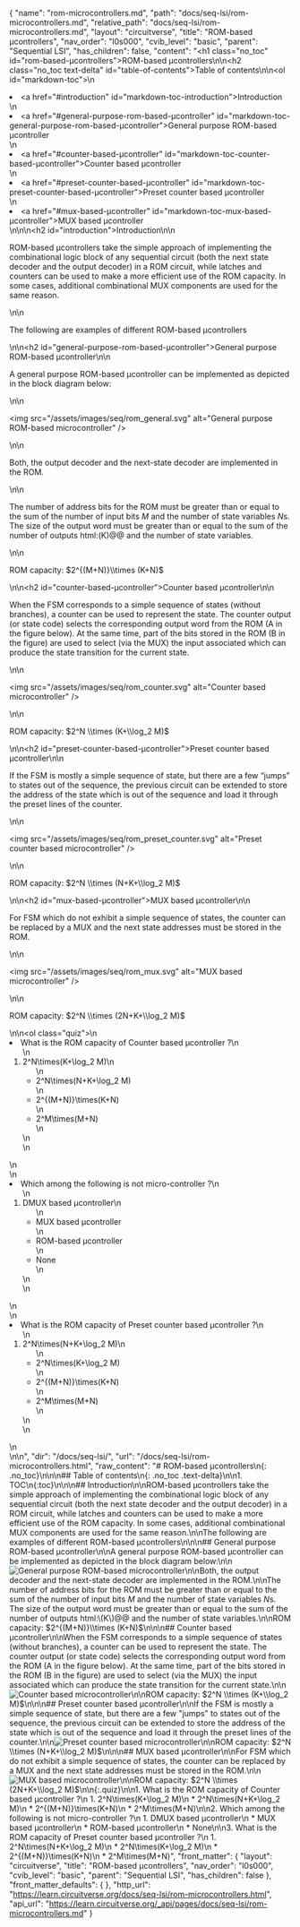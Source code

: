 {
  "name": "rom-microcontrollers.md",
  "path": "docs/seq-lsi/rom-microcontrollers.md",
  "relative_path": "docs/seq-lsi/rom-microcontrollers.md",
  "layout": "circuitverse",
  "title": "ROM-based µcontrollers",
  "nav_order": "l0s000",
  "cvib_level": "basic",
  "parent": "Sequential LSI",
  "has_children": false,
  "content": "<h1 class=\"no_toc\" id=\"rom-based-µcontrollers\">ROM-based µcontrollers</h1>\n\n<h2 class=\"no_toc text-delta\" id=\"table-of-contents\">Table of contents</h2>\n\n<ol id=\"markdown-toc\">\n  <li><a href=\"#introduction\" id=\"markdown-toc-introduction\">Introduction</a></li>\n  <li><a href=\"#general-purpose-rom-based-µcontroller\" id=\"markdown-toc-general-purpose-rom-based-µcontroller\">General purpose ROM-based µcontroller</a></li>\n  <li><a href=\"#counter-based-µcontroller\" id=\"markdown-toc-counter-based-µcontroller\">Counter based µcontroller</a></li>\n  <li><a href=\"#preset-counter-based-µcontroller\" id=\"markdown-toc-preset-counter-based-µcontroller\">Preset counter based µcontroller</a></li>\n  <li><a href=\"#mux-based-µcontroller\" id=\"markdown-toc-mux-based-µcontroller\">MUX based µcontroller</a></li>\n</ol>\n\n<h2 id=\"introduction\">Introduction</h2>\n\n<p>ROM-based µcontrollers take the simple approach of implementing the combinational logic block of any sequential circuit (both the next state decoder and the output decoder) in a ROM circuit, while latches and counters can be used to make a more efficient use of the ROM capacity. In some cases, additional combinational MUX components are used for the same reason.</p>\n\n<p>The following are examples of different ROM-based µcontrollers</p>\n\n<h2 id=\"general-purpose-rom-based-µcontroller\">General purpose ROM-based µcontroller</h2>\n\n<p>A general purpose ROM-based µcontroller can be implemented as depicted in the block diagram below:</p>\n\n<p><img src=\"/assets/images/seq/rom_general.svg\" alt=\"General purpose ROM-based microcontroller\" /></p>\n\n<p>Both, the output decoder and the next-state decoder are implemented in the ROM.</p>\n\n<p>The number of address bits for the ROM must be greater than or equal to the sum of the number of input bits $M$ and the number of state variables $N$s. The size of the output word must be greater than or equal to the sum of the number of outputs html:(K)@@ and the number of state variables.</p>\n\n<p>ROM capacity: $2^{(M+N)}\\times (K+N)$</p>\n\n<h2 id=\"counter-based-µcontroller\">Counter based µcontroller</h2>\n\n<p>When the FSM corresponds to a simple sequence of states (without branches), a counter can be used to represent the state. The counter output (or state code) selects the corresponding output word from the ROM (A in the figure below). At the same time, part of the bits stored in the ROM (B in the figure) are used to select (via the MUX) the input associated which can produce the state transition for the current state.</p>\n\n<p><img src=\"/assets/images/seq/rom_counter.svg\" alt=\"Counter based microcontroller\" /></p>\n\n<p>ROM capacity: $2^N \\times (K+\\log_2 M)$</p>\n\n<h2 id=\"preset-counter-based-µcontroller\">Preset counter based µcontroller</h2>\n\n<p>If the FSM is mostly a simple sequence of state, but there are a few “jumps” to states out of the sequence, the previous circuit can be extended to store the address of the state which is out of the sequence and load it through the preset lines of the counter.</p>\n\n<p><img src=\"/assets/images/seq/rom_preset_counter.svg\" alt=\"Preset counter based microcontroller\" /></p>\n\n<p>ROM capacity: $2^N \\times (N+K+\\log_2 M)$</p>\n\n<h2 id=\"mux-based-µcontroller\">MUX based µcontroller</h2>\n\n<p>For FSM which do not exhibit a simple sequence of states, the counter can be replaced by a MUX and the next state addresses must be stored in the ROM.</p>\n\n<p><img src=\"/assets/images/seq/rom_mux.svg\" alt=\"MUX based microcontroller\" /></p>\n\n<p>ROM capacity: $2^N \\times (2N+K+\\log_2 M)$</p>\n\n<ol class=\"quiz\">\n  <li>What is the ROM capacity of Counter based µcontroller ?\n    <ol>\n      <li>2^N\\times(K+\\log_2 M)\n        <ul>\n          <li>2^N\\times(N+K+\\log_2 M)</li>\n          <li>2^{(M+N)}\\times(K+N)</li>\n          <li>2^M\\times(M+N)</li>\n        </ul>\n      </li>\n    </ol>\n  </li>\n  <li>Which among the following is not micro-controller ?\n    <ol>\n      <li>DMUX based µcontroller\n        <ul>\n          <li>MUX based µcontroller</li>\n          <li>ROM-based µcontroller</li>\n          <li>None</li>\n        </ul>\n      </li>\n    </ol>\n  </li>\n  <li>What is the ROM capacity of Preset counter based µcontroller ?\n    <ol>\n      <li>2^N\\times(N+K+\\log_2 M)\n        <ul>\n          <li>2^N\\times(K+\\log_2 M)</li>\n          <li>2^{(M+N)}\\times(K+N)</li>\n          <li>2^M\\times(M+N)</li>\n        </ul>\n      </li>\n    </ol>\n  </li>\n</ol>\n",
  "dir": "/docs/seq-lsi/",
  "url": "/docs/seq-lsi/rom-microcontrollers.html",
  "raw_content": "# ROM-based µcontrollers\n{: .no_toc}\n\n\n## Table of contents\n{: .no_toc .text-delta}\n\n1. TOC\n{:toc}\n\n\n## Introduction\n\nROM-based µcontrollers take the simple approach of implementing the combinational logic block of any sequential circuit (both the next state decoder and the output decoder) in a ROM circuit, while latches and counters can be used to make a more efficient use of the ROM capacity. In some cases, additional combinational MUX components are used for the same reason.\n\nThe following are examples of different ROM-based µcontrollers\n\n\n## General purpose ROM-based µcontroller\n\nA general purpose ROM-based µcontroller can be implemented as depicted in the block diagram below:\n\n![General purpose ROM-based microcontroller](/assets/images/seq/rom_general.svg)\n\nBoth, the output decoder and the next-state decoder are implemented in the ROM.\n\nThe number of address bits for the ROM must be greater than or equal to the sum of the number of input bits $M$ and the number of state variables $N$s. The size of the output word must be greater than or equal to the sum of the number of outputs html:\\(K\\)@@ and the number of state variables.\n\nROM capacity: $2^{(M+N)}\\times (K+N)$\n\n\n## Counter based µcontroller\n\nWhen the FSM corresponds to a simple sequence of states (without branches), a counter can be used to represent the state. The counter output (or state code) selects the corresponding output word from the ROM (A in the figure below). At the same time, part of the bits stored in the ROM (B in the figure) are used to select (via the MUX) the input associated which can produce the state transition for the current state.\n\n![Counter based microcontroller](/assets/images/seq/rom_counter.svg)\n\nROM capacity: $2^N \\times (K+\\log_2 M)$\n\n\n## Preset counter based µcontroller\n\nIf the FSM is mostly a simple sequence of state, but there are a few \"jumps\" to states out of the sequence, the previous circuit can be extended to store the address of the state which is out of the sequence and load it through the preset lines of the counter.\n\n![Preset counter based microcontroller](/assets/images/seq/rom_preset_counter.svg)\n\nROM capacity: $2^N \\times (N+K+\\log_2 M)$\n\n\n## MUX based µcontroller\n\nFor FSM which do not exhibit a simple sequence of states, the counter can be replaced by a MUX and the next state addresses must be stored in the ROM.\n\n![MUX based microcontroller](/assets/images/seq/rom_mux.svg)\n\nROM capacity: $2^N \\times (2N+K+\\log_2 M)$\n\n{:.quiz}\n\n1. What is the ROM capacity of Counter based µcontroller ?\n   1. 2^N\\times(K+\\log_2 M)\n   * 2^N\\times(N+K+\\log_2 M)\n   * 2^{(M+N)}\\times(K+N)\n   * 2^M\\times(M+N)\n\n2. Which among the following is not micro-controller ?\n   1. DMUX based µcontroller\n   * MUX based µcontroller\n   * ROM-based µcontroller\n   * None\n\n3. What is the ROM capacity of Preset counter based µcontroller ?\n   1. 2^N\\times(N+K+\\log_2 M)\n   * 2^N\\times(K+\\log_2 M)\n   * 2^{(M+N)}\\times(K+N)\n   * 2^M\\times(M+N)",
  "front_matter": {
    "layout": "circuitverse",
    "title": "ROM-based µcontrollers",
    "nav_order": "l0s000",
    "cvib_level": "basic",
    "parent": "Sequential LSI",
    "has_children": false
  },
  "front_matter_defaults": {
  },
  "http_url": "https://learn.circuitverse.org/docs/seq-lsi/rom-microcontrollers.html",
  "api_url": "https://learn.circuitverse.org/_api/pages/docs/seq-lsi/rom-microcontrollers.md"
}